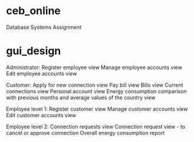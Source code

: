 # ceb_online
Database Systems Assignment

# gui_design
Administrator:
	Register employee view
	Manage employee accounts view
	Edit employee accounts view

Customer:
	Apply for new connection view
	Pay bill view
	Bills view
	Current connections view
	Personal account view
	Energy consumption comparison with previous months and average values of the country view

Employee level 1:
	Register customer view
	Manage customer accounts view
	Edit customer accounts view

Employee level 2:
	Connection requests view
	Connection request view - to cancel or approve connection
	Overall energy consumption report

